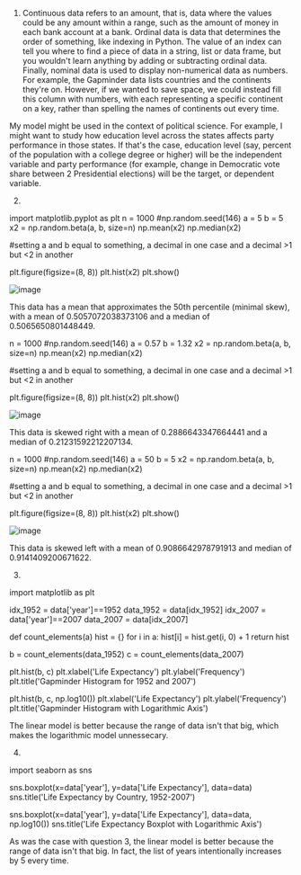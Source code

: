 1. Continuous data refers to an amount, that is, data where the values could be any amount within a range, such as the amount of money in each bank account at a bank. Ordinal data is data that determines the order of something, like indexing in Python. The value of an index can tell you where to find a piece of data in a string, list or data frame, but you wouldn't learn anything by adding or subtracting ordinal data. Finally, nominal data is used to display non-numerical data as numbers. For example, the Gapminder data lists countries and the continents they're on. However, if we wanted to save space, we could instead fill this column with numbers, with each representing a specific continent on a key, rather than spelling the names of continents out every time.

My model might be used in the context of political science. For example, I might want to study how education level across the states affects party performance in those states. If that's the case, education level (say, percent of the population with a college degree or higher) will be the independent variable and party performance (for example, change in Democratic vote share between 2 Presidential elections) will be the target, or dependent variable.

2. 

import matplotlib.pyplot as plt
n = 1000
#np.random.seed(146)
a = 5
b = 5
x2 = np.random.beta(a, b, size=n)
np.mean(x2)
np.median(x2)

#setting a and b equal to something, a decimal in one case and a decimal >1 but <2 in another

plt.figure(figsize=(8, 8))
plt.hist(x2)
plt.show()

![image](https://user-images.githubusercontent.com/78311527/112394254-c4572b80-8cd2-11eb-9423-94bbe8411f41.png)

This data has a mean that approximates the 50th percentile (minimal skew), with a mean of 0.5057072038373106 and a median of 0.5065650801448449.

n = 1000
#np.random.seed(146)
a = 0.57
b = 1.32
x2 = np.random.beta(a, b, size=n)
np.mean(x2)
np.median(x2)

#setting a and b equal to something, a decimal in one case and a decimal >1 but <2 in another

plt.figure(figsize=(8, 8))
plt.hist(x2)
plt.show()

![image](https://user-images.githubusercontent.com/78311527/112394312-e18bfa00-8cd2-11eb-9485-c04495cd83a8.png)

This data is skewed right with a mean of 0.2886643347664441 and a median of 0.21231592212207134.

n = 1000
#np.random.seed(146)
a = 50
b = 5
x2 = np.random.beta(a, b, size=n)
np.mean(x2)
np.median(x2)

#setting a and b equal to something, a decimal in one case and a decimal >1 but <2 in another

plt.figure(figsize=(8, 8))
plt.hist(x2)
plt.show()

![image](https://user-images.githubusercontent.com/78311527/112394131-91149c80-8cd2-11eb-9b23-c8a5822caaf3.png)

This data is skewed left with a mean of 0.9086642978791913 and median of 0.9141409200671622.

3.

import matplotlib as plt

idx_1952 = data['year']==1952
data_1952 = data[idx_1952]
idx_2007 = data['year']==2007
data_2007 = data[idx_2007]

def count_elements(a)
    hist = {}
    for i in a:
    hist[i] = hist.get(i, 0) + 1
    return hist

b = count_elements(data_1952)
c = count_elements(data_2007)

plt.hist(b, c)
plt.xlabel('Life Expectancy')
plt.ylabel('Frequency')
plt.title('Gapminder Histogram for 1952 and 2007')

plt.hist(b, c, np.log10())
plt.xlabel('Life Expectancy')
plt.ylabel('Frequency')
plt.title('Gapminder Histogram with Logarithmic Axis')

The linear model is better because the range of data isn't that big, which makes the logarithmic model unnessecary.

4.

import seaborn as sns

sns.boxplot(x=data['year'], y=data['Life Expectancy'], data=data)
sns.title('Life Expectancy by Country, 1952-2007')

sns.boxplot(x=data['year'], y=data['Life Expectancy'], data=data, np.log10())
sns.title('Life Expectancy Boxplot with Logarithmic Axis')

As was the case with question 3, the linear model is better because the range of data isn't that big. In fact, the list of years intentionally increases by 5 every time.
